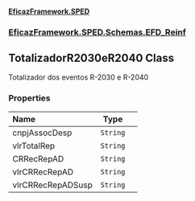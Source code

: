 #### [EficazFramework.SPED](EficazFrameworkSPED.md 'EficazFramework SPED')
### [EficazFramework.SPED.Schemas.EFD_Reinf](EficazFramework.SPED.Schemas.EFD_Reinf.md 'EficazFramework.SPED.Schemas.EFD_Reinf')

## TotalizadorR2030eR2040 Class

Totalizador dos eventos R-2030 e R-2040
### Properties

| Name | Type | |
| :--- | :---: | :--- |
| cnpjAssocDesp | `String` |  |
| vlrTotalRep | `String` |  |
| CRRecRepAD | `String` |  |
| vlrCRRecRepAD | `String` |  |
| vlrCRRecRepADSusp | `String` |  |
